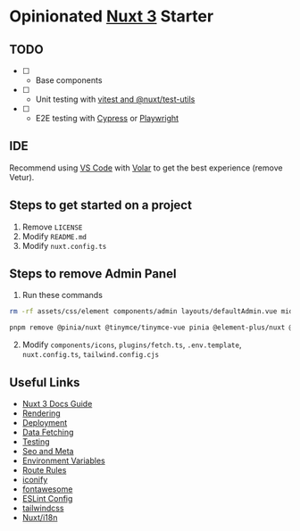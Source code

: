 # Opinionated [Nuxt 3](https://nuxt.com/docs) Starter

## TODO

- [ ] - Base components
- [ ] - Unit testing with [vitest and @nuxt/test-utils](https://nuxt.com/docs/getting-started/testing)
- [ ] - E2E testing with [Cypress](https://cypress.io) or [Playwright](https://playwright.dev)

## IDE

Recommend using [VS Code](https://code.visualstudio.com) with [Volar](https://github.com/johnsoncodehk/volar) to get the best experience (remove Vetur).

## Steps to get started on a project

1. Remove `LICENSE`
2. Modify `README.md`
3. Modify `nuxt.config.ts`

## Steps to remove Admin Panel

1. Run these commands

```sh
rm -rf assets/css/element components/admin layouts/defaultAdmin.vue middleware pages/admin stores

pnpm remove @pinia/nuxt @tinymce/tinymce-vue pinia @element-plus/nuxt @iconify-json/ep element-plus
```

2. Modify `components/icons`, `plugins/fetch.ts`, `.env.template`, `nuxt.config.ts`, `tailwind.config.cjs`

## Useful Links

- [Nuxt 3 Docs Guide](https://nuxt.com/docs/guide)
- [Rendering](https://nuxt.com/docs/guide/concepts/rendering#coming-in-nuxt-3)
- [Deployment](https://nuxt.com/docs/getting-started/deployment)
- [Data Fetching](https://nuxt.com/docs/getting-started/data-fetching)
- [Testing](https://nuxt.com/docs/getting-started/testing)
- [Seo and Meta](https://nuxt.com/docs/getting-started/seo-meta)
- [Environment Variables](https://nuxt.com/docs/getting-started/configuration#environment-variables-and-private-tokens)
- [Route Rules](https://nuxt.com/docs/guide/concepts/rendering#route-rules)
- [iconify](https://icon-sets.iconify.design)
- [fontawesome](https://icon-sets.iconify.design/fa6-solid)
- [ESLint Config](https://github.com/antfu/eslint-config)
- [tailwindcss](https://tailwindcss.com/docs)
- [Nuxt/i18n](https://v8.i18n.nuxtjs.org)
